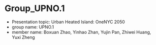 # Group_UPNO.1
+ Presentation topic: Urban Heated Island: OneNYC 2050
+ group name: UPNO.1
+ member name: Boxuan Zhao, Yinhao Zhan, Yujin Pan, Zhiwei Huang, Yuxi Zheng
